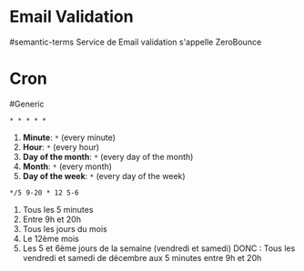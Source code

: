 # Email Validation
#semantic-terms
Service de Email validation s'appelle ZeroBounce


# Cron
#Generic

`* * * * * `

1. **Minute**: `*` (every minute)
2. **Hour**: `*` (every hour)
3. **Day of the month**: `*` (every day of the month)
4. **Month**: `*` (every month)
5. **Day of the week**: `*` (every day of the week)

`*/5 9-20 * 12 5-6` 
1. Tous les 5 minutes
2. Entre 9h et 20h
3. Tous les jours du mois
4. Le 12ème mois
5. Les 5 et 6ème jours de la semaine (vendredi et samedi)
DONC : Tous les vendredi et samedi de décembre aux 5 minutes entre 9h et 20h